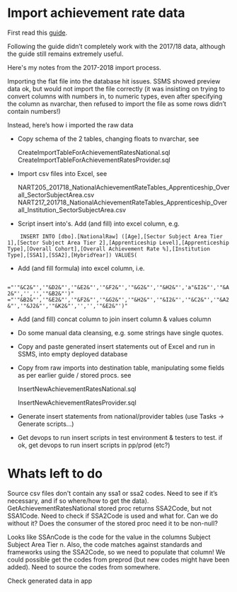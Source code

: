 # Import achievement rate data

First read this [guide](https://skillsfundingagency.atlassian.net/wiki/spaces/DAS/pages/287113242/Achievement+Rates).

Following the guide didn’t completely work with the 2017/18 data, although the guide still remains extremely useful.

Here's my notes from the 2017-2018 import process.
 
Importing the flat file into the database hit issues. SSMS showed preview data ok, but would not import the file correctly (it was insisting on trying to convert columns with numbers in, to numeric types, even after specifying the column as nvarchar, then refused to import the file as some rows didn’t contain numbers!)

Instead, here’s how i imported the raw data

* Copy schema of the 2 tables, changing floats to nvarchar, see

   CreateImportTableForAchievementRatesNational.sql  
   CreateImportTableForAchievementRatesProvider.sql
    
* Import csv files into Excel, see

    NART205_201718_NationalAchievementRateTables_Apprenticeship_Overall_SectorSubjectArea.csv  
    NART217_201718_NationalAchievementRateTables_Apprenticeship_Overall_Institution_SectorSubjectArea.csv

* Script insert into's. Add (and fill) into excel column, e.g. 

`    INSERT INTO [dbo].[NationalRaw] ([Age],[Sector Subject Area Tier 1],[Sector Subject Area Tier 2],[Apprenticeship Level],[Apprenticeship Type],[Overall Cohort],[Overall Achievement Rate %],[Institution Type],[SSA1],[SSA2],[HybridYear]) VALUES(`

* Add (and fill formula) into excel column, i.e.

`    ="'"&C2&"','"&D2&"','"&E2&"','"&F2&"','"&G2&"','"&H2&"','a"&I2&"','"&A2&"','','','"&B2&"')"
    ="'"&B2&"','"&E2&"','"&F2&"','"&G2&"','"&H2&"','"&I2&"','"&C2&"','"&A2&"','"&J2&"','"&K2&"','','','"&E2&"')"
`
* Add (and fill) concat column to join insert column & values column

* Do some manual data cleansing, e.g. some strings have single quotes.

* Copy and paste generated insert statements out of Excel and run in SSMS, into empty deployed database

* Copy from raw imports into destination table, manipulating some fields as per earlier guide / stored procs. see
    
    InsertNewAchievementRatesNational.sql
    
    InsertNewAchievementRatesProvider.sql

* Generate insert statements from national/provider tables (use Tasks -> Generate scripts...)

* Get devops to run insert scripts in test environment & testers to test. if ok, get devops to run insert scripts in pp/prod (etc?)

# Whats left to do

Source csv files don't contain any ssa1 or ssa2 codes. Need to see if it’s necessary, and if so where/how to get the data).
GetAchievementRatesNational stored proc returns SSA2Code, but not SSA1Code. 
Need to check if SSA2Code is used and what for. Can we do without it? Does the consumer of the stored proc need it to be non-null?

Looks like SSAnCode is the code for the value in the columns Subject Subject Area Tier n.
Also, the code matches against standards and frameworks using the SSA2Code, so we need to populate that column!
We could possible get the codes from preprod (but new codes might have been added).
Need to source the codes from somewhere.

Check generated data in app
